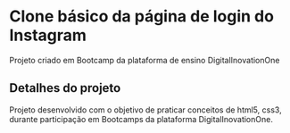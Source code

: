 # Clone básico da página de login do Instagram
Projeto criado em Bootcamp da plataforma de ensino DigitalInovationOne

## Detalhes do projeto
Projeto desenvolvido com o objetivo de praticar conceitos de html5, css3, durante participação em Bootcamps da plataforma DigitalInovationOne.
